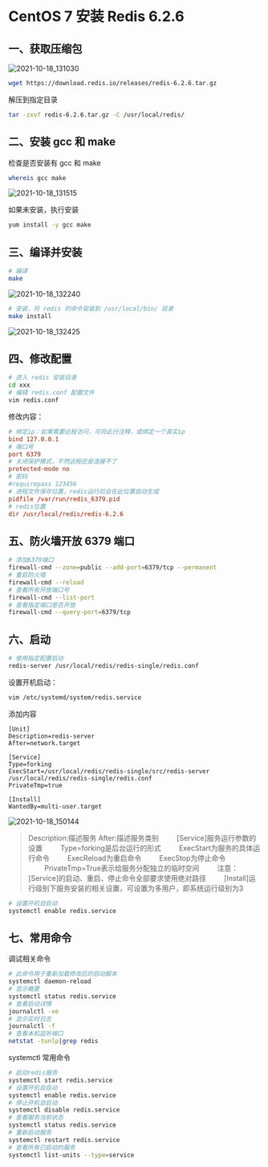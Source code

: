 # CentOS 7 安装 Redis 6.2.6

## 一、获取压缩包

![2021-10-18_131030](../../../img/2021/10/2021-10-18_131030.png)

```bash
wget https://download.redis.io/releases/redis-6.2.6.tar.gz
```

解压到指定目录

```bash
tar -zxvf redis-6.2.6.tar.gz -C /usr/local/redis/
```

## 二、安装 gcc 和 make

检查是否安装有 gcc 和 make

```bash
whereis gcc make
```

![2021-10-18_131515](../../../img/2021/10/2021-10-18_131515.png)

如果未安装，执行安装

```bash
yum install -y gcc make
```

## 三、编译并安装

```bash
# 编译
make
```

![2021-10-18_132240](../../../img/2021/10/2021-10-18_132240.png)

```bash
# 安装，将 redis 的命令安装到 /usr/local/bin/ 目录
make install
```

![2021-10-18_132425](../../../img/2021/10/2021-10-18_132425.png)

## 四、修改配置

```bash
# 进入 redis 安装目录
cd xxx
# 编辑 redis.conf 配置文件
vim redis.conf
```

修改内容：

```conf
# 绑定ip：如果需要远程访问，可将此行注释，或绑定一个真实ip
bind 127.0.0.1
# 端口号
port 6379
# 关闭保护模式，不然远程还是连接不了
protected-mode no
# 密码
#requirepass 123456
# 进程文件保存位置，redis运行后会在此位置自动生成
pidfile /var/run/redis_6379.pid
# redis位置
dir /usr/local/redis/redis-6.2.6
```

##  五、防火墙开放 6379 端口

```bash
# 添加6379端口
firewall-cmd --zone=public --add-port=6379/tcp --permanent
# 重启防火墙
firewall-cmd --reload
# 查看所有开放端口号
firewall-cmd --list-port
# 查看指定端口是否开放
firewall-cmd --query-port=6379/tcp
```

## 六、启动

```bash
# 使用指定配置启动
redis-server /usr/local/redis/redis-single/redis.conf
```

设置开机启动：

```bash
vim /etc/systemd/system/redis.service
```

添加内容

```service
[Unit]
Description=redis-server
After=network.target

[Service]
Type=forking
ExecStart=/usr/local/redis/redis-single/src/redis-server /usr/local/redis/redis-single/redis.conf
PrivateTmp=true

[Install]
WantedBy=multi-user.target
```

![2021-10-18_150144](../../../img/2021/10/2021-10-18_150144.png)

>Description:描述服务
>After:描述服务类别
>　　 [Service]服务运行参数的设置
>　　 Type=forking是后台运行的形式
>　　 ExecStart为服务的具体运行命令
>　　 ExecReload为重启命令
>　　 ExecStop为停止命令
>　　 PrivateTmp=True表示给服务分配独立的临时空间
>　　 注意：[Service]的启动、重启、停止命令全部要求使用绝对路径
>　　 [Install]运行级别下服务安装的相关设置，可设置为多用户，即系统运行级别为3

```bash
# 设置开机自启动
systemctl enable redis.service
```

## 七、常用命令

调试相关命令

```bash
# 此命令用于重新加载修改后的启动脚本
systemctl daemon-reload
# 显示概要
systemctl status redis.service
# 查看启动详情
journalctl -xe
# 显示实时日志
journalctl -f
# 查看本机监听端口
netstat -tunlp|grep redis
```

systemctl 常用命令

```bash
# 启动redis服务
systemctl start redis.service
# 设置开机自启动
systemctl enable redis.service
# 停止开机自启动
systemctl disable redis.service
# 查看服务当前状态
systemctl status redis.service
# 重新启动服务
systemctl restart redis.service
# 查看所有已启动的服务
systemctl list-units --type=service
```


